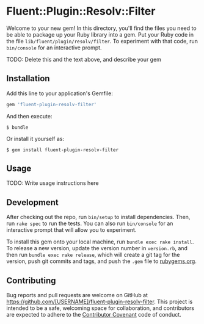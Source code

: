 # Fluent::Plugin::Resolv::Filter

Welcome to your new gem! In this directory, you'll find the files you need to be able to package up your Ruby library into a gem. Put your Ruby code in the file `lib/fluent/plugin/resolv/filter`. To experiment with that code, run `bin/console` for an interactive prompt.

TODO: Delete this and the text above, and describe your gem

## Installation

Add this line to your application's Gemfile:

```ruby
gem 'fluent-plugin-resolv-filter'
```

And then execute:

    $ bundle

Or install it yourself as:

    $ gem install fluent-plugin-resolv-filter

## Usage

TODO: Write usage instructions here

## Development

After checking out the repo, run `bin/setup` to install dependencies. Then, run `rake spec` to run the tests. You can also run `bin/console` for an interactive prompt that will allow you to experiment.

To install this gem onto your local machine, run `bundle exec rake install`. To release a new version, update the version number in `version.rb`, and then run `bundle exec rake release`, which will create a git tag for the version, push git commits and tags, and push the `.gem` file to [rubygems.org](https://rubygems.org).

## Contributing

Bug reports and pull requests are welcome on GitHub at https://github.com/[USERNAME]/fluent-plugin-resolv-filter. This project is intended to be a safe, welcoming space for collaboration, and contributors are expected to adhere to the [Contributor Covenant](http://contributor-covenant.org) code of conduct.

